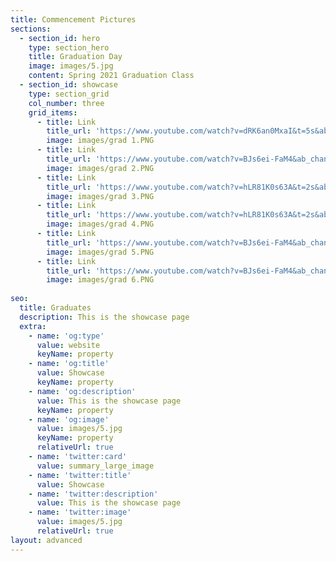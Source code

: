 ```yaml
---
title: Commencement Pictures
sections:
  - section_id: hero
    type: section_hero
    title: Graduation Day
    image: images/5.jpg 
    content: Spring 2021 Graduation Class
  - section_id: showcase
    type: section_grid
    col_number: three
    grid_items: 
      - title: Link
        title_url: 'https://www.youtube.com/watch?v=dRK6an0MxaI&t=5s&ab_channel=GeorgiaGwinnettCollege'
        image: images/grad 1.PNG
      - title: Link
        title_url: 'https://www.youtube.com/watch?v=BJs6ei-FaM4&ab_channel=GeorgiaGwinnettCollege'
        image: images/grad 2.PNG 
      - title: Link
        title_url: 'https://www.youtube.com/watch?v=hLR81K0s63A&t=2s&ab_channel=GeorgiaGwinnettCollege'
        image: images/grad 3.PNG 
      - title: Link
        title_url: 'https://www.youtube.com/watch?v=hLR81K0s63A&t=2s&ab_channel=GeorgiaGwinnettCollege'
        image: images/grad 4.PNG 
      - title: Link
        title_url: 'https://www.youtube.com/watch?v=BJs6ei-FaM4&ab_channel=GeorgiaGwinnettCollege'
        image: images/grad 5.PNG  
      - title: Link
        title_url: 'https://www.youtube.com/watch?v=BJs6ei-FaM4&ab_channel=GeorgiaGwinnettCollege'
        image: images/grad 6.PNG
              
seo:
  title: Graduates
  description: This is the showcase page
  extra:
    - name: 'og:type'
      value: website
      keyName: property
    - name: 'og:title'
      value: Showcase
      keyName: property
    - name: 'og:description'
      value: This is the showcase page
      keyName: property
    - name: 'og:image'
      value: images/5.jpg
      keyName: property
      relativeUrl: true
    - name: 'twitter:card'
      value: summary_large_image
    - name: 'twitter:title'
      value: Showcase
    - name: 'twitter:description'
      value: This is the showcase page
    - name: 'twitter:image'
      value: images/5.jpg
      relativeUrl: true
layout: advanced
---
```

